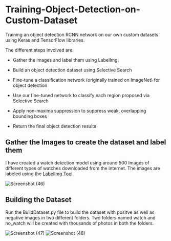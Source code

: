 # Training-Object-Detection-on-Custom-Dataset
Training an object detection RCNN network on our own custom datasets using Keras and TensorFlow libraries.

The different steps involved are:

* Gather the images and label them using LabelImg.

* Build an object detection dataset using Selective Search

* Fine-tune a classification network (originally trained on ImageNet) for object detection

* Use our fine-tuned network to classify each region proposed via Selective Search

* Apply non-maxima suppression to suppress weak, overlapping bounding boxes

* Return the final object detection results

## Gather the Images to create the dataset and label them

I have created a watch detection model using around 500 Images of different types of watches downloaded from the internet. The images are labeled using the [LabelImg Tool](https://github.com/tzutalin/labelImg).

![Screenshot (46)](https://user-images.githubusercontent.com/49313619/87877855-59947880-c9fe-11ea-92e8-bab93c1a2a9c.png)

## Building the Dataset 

Run the BuildDataset.py file to build the dataset with positve as well as negative images in two different folders. Two folders named watch and no_watch will be created with thousands of photos in both the folders. 

![Screenshot (47)](https://user-images.githubusercontent.com/49313619/87878122-ebe94c00-c9ff-11ea-94ba-7614c792152e.png)
![Screenshot (48)](https://user-images.githubusercontent.com/49313619/87878123-edb30f80-c9ff-11ea-8db8-ccc3a4124008.png)
